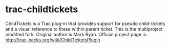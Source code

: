 trac-childtickets
=================

ChildTickets is a Trac plug-in that provides support for pseudo child-tickets and a visual reference to these within parent ticket. This is the multiproject modified fork. Original author is Mark Ryan. Official project page is: ​http://trac-hacks.org/wiki/ChildTicketsPlugin
